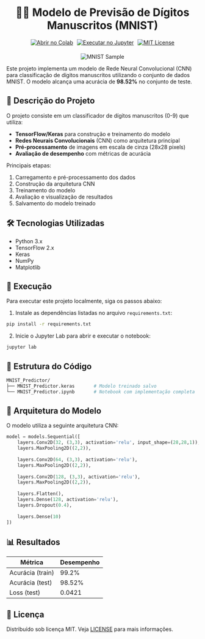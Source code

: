 <h1 align='center'>🧑‍💻 Modelo de Previsão de Dígitos Manuscritos (MNIST)</h1>

<div style="display: flex; justify-content: center; gap: 10px; margin-bottom: 20px;">
    <a href="https://colab.research.google.com/github/ericshantos/playground/blob/main/projects/MNIST_Predictor/MNIST_Predictor.ipynb">
        <img src="https://colab.research.google.com/assets/colab-badge.svg" alt="Abrir no Colab" />
    </a>
    <a href="https://nbviewer.jupyter.org/github/ericshantos/playground/blob/main/projects/MNIST_Predictor/MNIST_Predictor.ipynb">
        <img src="https://img.shields.io/badge/Run%20in-Jupyter-orange" alt="Executar no Jupyter" />
    </a>
    <a href="https://opensource.org/licenses/MIT">
        <img src="https://img.shields.io/badge/License-MIT-blue.svg" alt="MIT License" />
    </a>
</div>

<div style="text-align: center;">
    <img src="https://upload.wikimedia.org/wikipedia/commons/2/27/MnistExamples.png" alt="MNIST Sample" style="max-width: 100%; height: auto;" />
</div>

Este projeto implementa um modelo de Rede Neural Convolucional (CNN) para classificação de dígitos manuscritos utilizando o conjunto de dados MNIST. O modelo alcança uma acurácia de **98.52%** no conjunto de teste.

## 📝 Descrição do Projeto

O projeto consiste em um classificador de dígitos manuscritos (0-9) que utiliza:

- **TensorFlow/Keras** para construção e treinamento do modelo
- **Redes Neurais Convolucionais** (CNN) como arquitetura principal
- **Pré-processamento** de imagens em escala de cinza (28x28 pixels)
- **Avaliação de desempenho** com métricas de acurácia

Principais etapas:
1. Carregamento e pré-processamento dos dados
2. Construção da arquitetura CNN
3. Treinamento do modelo
4. Avaliação e visualização de resultados
5. Salvamento do modelo treinado

## 🛠️ Tecnologias Utilizadas

- Python 3.x
- TensorFlow 2.x
- Keras
- NumPy
- Matplotlib

## 🚀 Execução

Para executar este projeto localmente, siga os passos abaixo:

1. Instale as dependências listadas no arquivo `requirements.txt`:

```bash
pip install -r requirements.txt
```

2. Inicie o Jupyter Lab para abrir e executar o notebook:

```bash
jupyter lab
```

## 📂 Estrutura do Código

```bash
MNIST_Predictor/
├── MNIST_Predictor.keras       # Modelo treinado salvo
└── MNIST_Predictor.ipynb       # Notebook com implementação completa
```

## 🧠 Arquitetura do Modelo

O modelo utiliza a seguinte arquitetura CNN:

```python
model = models.Sequential([
    layers.Conv2D(32, (3,3), activation='relu', input_shape=(28,28,1)),
    layers.MaxPooling2D((2,2)),
    
    layers.Conv2D(64, (3,3), activation='relu'),
    layers.MaxPooling2D((2,2)),
    
    layers.Conv2D(128, (3,3), activation='relu'),
    layers.MaxPooling2D((2,2)),
    
    layers.Flatten(),
    layers.Dense(128, activation='relu'),
    layers.Dropout(0.4),
    
    layers.Dense(10)
])
```

## 📊 Resultados

| Métrica         | Desempenho |
|-----------------|------------|
| Acurácia (train)| 99.2%      |
| Acurácia (test) | 98.52%     |
| Loss (test)     | 0.0421     |

## 📄 Licença

Distribuído sob licença MIT. Veja [LICENSE](./../../LICENSE) para mais informações.
